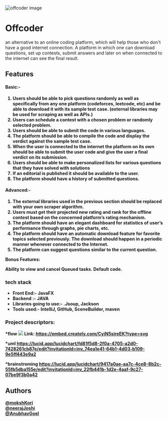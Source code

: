 <img src="https://www.google.com/url?sa=i&url=https%3A%2F%2Fwww.scrolldroll.com%2Fkota-factory-meme-templates%2F&psig=AOvVaw3-7ert_kSNAL-Qh6xBSxsf&ust=1639664984662000&source=images&cd=vfe&ved=0CAsQjRxqFwoTCLDK5Z6C5vQCFQAAAAAdAAAAABAD" alt="offcoder image" >

# Offcoder

an alternative to an online coding platform, which will help those who don't have a good internet connection. A platform in which one can download
questions, set up contests, submit answers and later on when connected to the internet can see the final result.

## Features

<h4><b>Basic:-<b></h4>

<ol>
<li>Users should be able to pick questions randomly as well as specifically
from any one platform (codeforces, leetcode, etc) and be able to
download it with its sample test case. (external libraries may be used
for scraping as well as APIs.)
 </li>
<li>Users can schedule a contest with a chosen problem or randomly selected problem.
 </li>
 <li>Users should be able to submit the code in various languages.</li>
<li>The platform should be able to compile the code and display the verdict against the sample test case.</li>
<li>When the user is connected to the internet the platform on its own should be able to submit the user code and give the user a final verdict on its submission.</li>
<li>Users should be able to make personalized lists for various questions that they have solved with solutions</li>
<li> If an editorial is published it should be available to the user.</li>
<li> The platform should have a history of submitted questions.</li>


</ol>
<h4><b>Advanced:-</h4>
<ol>
<li>The external libraries used in the previous section should be replaced
with your own scraper algorithm.</li>

<li>Users must get their projected new rating and rank for the offline
contest based on the concerned platform’s rating mechanism.</li>

<li>The platform should have an elegant dashboard for statistics of user’s
performance through graphs, pie charts, etc.</li>

<li>The platform should have an automatic download feature for favorite
topics selected previously. The download should happen in a periodic
manner whenever connected to the Internet.</li>

<li>The platform can suggest questions similar to the current question.</li>
</ol>
Bonus Features:

Ability to view and cancel Queued tasks.
Default code.



### tech stack
<ul>

 <li>Front End:- JavaFX</li>
<li>Backend :- JAVA</li>
<li>Libraries going to use:-  .Jsoup, Jackson</li>
<li>Tools used:-  IntelliJ, GitHub, SceneBuilder, maven</li>
</ul>


### Project descriptors:
*flow
<img src="https://embed.creately.com/CyiN5sireEK?type=svg">
Link: 
https://embed.creately.com/CyiN5sireEK?type=svg

*uml
 https://lucid.app/lucidchart/fd81f5d8-2f0a-4705-a2d0-7428261cb87e/edit?invitationId=inv_74ea1e41-64b1-4d03-b109-9e5ff443e9a2

*brainstroming 
https://lucid.app/lucidchart/9417a0ae-aa7c-4ce8-8b2c-55fb5dba155e/edit?invitationId=inv_22fb441b-1d2e-4aaf-9c27-07be9f3b0a42



## Authors

[@mokshKori](https://github.com/mokshkori)<br>
[@neerajJoshi](https://github.com/neeraj_2307)<br>
[@AnubhavGoel](https://github.com/AnubhavGoel2808)
